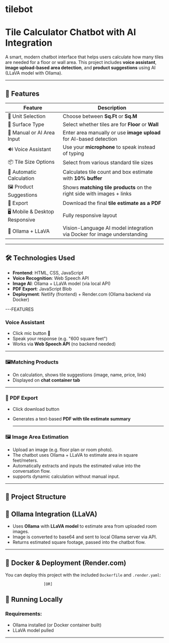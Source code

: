 # tilebot

#  Tile Calculator Chatbot with AI Integration

A smart, modern chatbot interface that helps users calculate how many tiles are needed for a floor or wall area. This project includes **voice assistant**, **image upload-based area detection**, and **product suggestions** using AI (LLaVA model with Ollama).

---

## 🌟 Features

| Feature                          | Description                                                                 |
|----------------------------------|-----------------------------------------------------------------------------|
| 📐 Unit Selection                | Choose between **Sq.Ft** or **Sq.M**                                        |
| 🧱 Surface Type                  | Select whether tiles are for **Floor** or **Wall**                          |
| 🔢 Manual or AI Area Input       | Enter area manually or use **image upload** for AI-based detection          |
| 🔊 Voice Assistant               | Use your **microphone** to speak instead of typing                         |
| 📦 Tile Size Options             | Select from various standard tile sizes                                     |
| 🧮 Automatic Calculation         | Calculates tile count and box estimate with **10% buffer**                 |
| 🖼️ Product Suggestions           | Shows **matching tile products** on the right side with images + links      |
| 💾 Export                        | Download the final **tile estimate as a PDF**                               |
| 🖥️ Mobile & Desktop Responsive   | Fully responsive layout                                                     |
| 🐳 Ollama + LLaVA                | Vision-Language AI model integration via Docker for image understanding     |

---

## 🛠️ Technologies Used

- **Frontend**: HTML, CSS, JavaScript
- **Voice Recognition**: Web Speech API
- **Image AI**: Ollama + LLaVA model (via local API)
- **PDF Export**: JavaScript Blob
- **Deployment**: Netlify (frontend) + Render.com (Ollama backend via Docker)

---FEATURES 
  
 ### Voice Assistant
- Click mic button 🎤
- Speak your response (e.g. "600 square feet")
- Works via **Web Speech API** (no backend needed)

---

### 🖼Matching Products
- On calculation, shows tile suggestions (image, name, price, link)
- Displayed on **chat container tab**

---

### 📄 PDF Export
- Click download button
- Generates a text-based **PDF with tile estimate summary**

  ---

### 🖼️ Image Area Estimation

- Upload an image (e.g. floor plan or room photo).
- The chatbot uses Ollama + LLaVA to estimate area in square feet/meters.
- Automatically extracts and inputs the estimated value into the conversation flow.
- supports dynamic calculation without manual input.

---



## 📁 Project Structure


## 🧪 Ollama Integration (LLaVA)

- Uses **Ollama** with **LLaVA model** to estimate area from uploaded room images.
- Image is converted to base64 and sent to local Ollama server via API.
- Returns estimated square footage, passed into the chatbot flow.

---

## 🐳 Docker & Deployment (Render.com)

You can deploy this project with the included `Dockerfile` and `.render.yaml`:

                        
                     [OR]

## 🧪 Running Locally 

### Requirements:
- Ollama installed (or Docker container built)
- LLaVA model pulled


---

